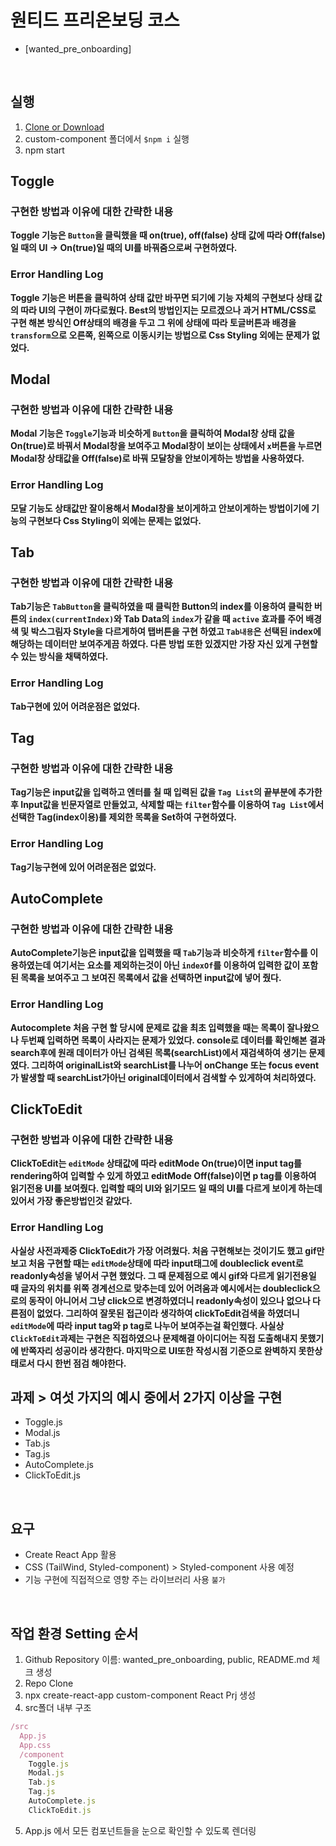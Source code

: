 # 원티드 프리온보딩 코스
* [wanted_pre_onboarding]

<br/>

## 실행
1. [Clone or Download](https://github.com/wjdrbdyd/wanted_pre_onboarding.git)
2. custom-component 폴더에서 `$npm i` 실행
3. npm start
   
## Toggle
### 구현한 방법과 이유에 대한 간략한 내용
**Toggle 기능은 `Button`을 클릭했을 때 on(true), off(false) 상태 값에 따라 Off(false)일 때의 UI → On(true)일 때의 UI를 바꿔줌으로써 구현하였다.**
### Error Handling Log
**Toggle 기능은 버튼을 클릭하여 상태 값만 바꾸면 되기에 기능 자체의 구현보다 상태 값의 따라 UI의 구현이 까다로웠다. Best의 방법인지는 모르겠으나 과거 HTML/CSS로 구현 해본 방식인 Off상태의 배경을 두고 그 위에 상태에 따라 토글버튼과 배경을 `transform`으로 오른쪽, 왼쪽으로 이동시키는 방법으로 Css Styling 외에는 문제가 없었다.**
## Modal
### 구현한 방법과 이유에 대한 간략한 내용
**Modal 기능은 `Toggle`기능과 비슷하게 `Button`을 클릭하여 Modal창 상태 값을 On(true)로 바꿔서 Modal창을 보여주고 Modal창이 보이는 상태에서 `x`버튼을 누르면 Modal창 상태값을 Off(false)로 바꿔 모달창을 안보이게하는 방법을 사용하였다.**
### Error Handling Log
**모달 기능도 상태값만 잘이용해서 Modal창을 보이게하고 안보이게하는 방법이기에 기능의 구현보다 Css Styling이 외에는 문제는 없었다.**
## Tab
### 구현한 방법과 이유에 대한 간략한 내용
**Tab기능은 `TabButton`을 클릭하였을 때 클릭한 Button의 index를 이용하여 클릭한 버튼의 `index(currentIndex)`와 Tab Data의 `index`가 같을 때 `active` 효과를 주어 배경색 및 박스그림자 Style을 다르게하여 탭버튼을 구현 하였고 `Tab내용`은 선택된 index에 해당하는 데이터만 보여주게끔 하였다. 다른 방법 또한 있겠지만 가장 자신 있게 구현할 수 있는 방식을 채택하였다.**
### Error Handling Log
**Tab구현에 있어 어려운점은 없었다.**
## Tag
### 구현한 방법과 이유에 대한 간략한 내용
**Tag기능은 input값을 입력하고 엔터를 칠 때 입력된 값을 `Tag List`의 끝부분에 추가한 후 Input값을 빈문자열로 만들었고, 삭제할 때는 `filter`함수를 이용하여 `Tag List`에서 선택한 Tag(index이용)를 제외한 목록을 Set하여 구현하였다.**
### Error Handling Log
**Tag기능구현에 있어 어려운점은 없었다.**
## AutoComplete
### 구현한 방법과 이유에 대한 간략한 내용
**AutoComplete기능은 input값을 입력했을 때 `Tab`기능과 비슷하게 `filter`함수를 이용하였는데 여기서는 요소를 제외하는것이 아닌 `indexOf`를 이용하여 입력한 값이 포함된 목록을 보여주고 그 보여진 목록에서 값을 선택하면 input값에 넣어 줬다.**
### Error Handling Log
**Autocomplete 처음 구현 할 당시에 문제로 값을 최초 입력했을 때는 목록이 잘나왔으나 두번째 입력하면 목록이 사라지는 문제가 있었다. console로 데이터를 확인해본 결과 search후에 원래 데이터가 아닌 검색된 목록(searchList)에서 재검색하여 생기는 문제였다. 그리하여 originalList와 searchList를 나누어 onChange 또는 focus event가 발생할 때 searchList가아닌 original데이터에서 검색할 수 있게하여 처리하였다.**
## ClickToEdit
### 구현한 방법과 이유에 대한 간략한 내용
**ClickToEdit는 `editMode` 상태값에 따라 editMode On(true)이면 input tag를 rendering하여 입력할 수 있게 하였고 editMode Off(false)이면 p tag를 이용하여 읽기전용 UI를 보여줬다. 입력할 때의 UI와 읽기모드 일 때의 UI를 다르게 보이게 하는데 있어서 가장 좋은방법인것 같았다.**
### Error Handling Log
**사실상 사전과제중 ClickToEdit가 가장 어려웠다. 처음 구현해보는 것이기도 했고 gif만보고 처음 구현할 때는 `editMode`상태에 따라 input태그에 doubleclick event로 readonly속성을 넣어서 구현 했었다. 그 때 문제점으로 예시 gif와 다르게 읽기전용일 때 글자의 위치를 위쪽 경계선으로 맞추는데 있어 어려움과 예시에서는 doubleclick으로의 동작이 아니어서 그냥 click으로 변경하였더니 readonly속성이 있으나 없으나 다른점이 없었다. 그리하여 잘못된 접근이라 생각하여 clickToEdit검색을 하였더니 `editMode`에 따라 input tag와 p tag로 나누어 보여주는걸 확인했다. 사실상 `ClickToEdit`과제는 구현은 직접하였으나 문제해결 아이디어는 직접 도출해내지 못했기에 반쪽자리 성공이라 생각한다. 마지막으로 UI또한 작성시점 기준으로 완벽하지 못한상태로서 다시 한번 점검 해야한다.**

## 과제 > 여섯 가지의 예시 중에서 2가지 이상을 구현 
* Toggle.js
* Modal.js
* Tab.js
* Tag.js
* AutoComplete.js
* ClickToEdit.js

<br/>

## 요구
* Create React App 활용
* CSS (TailWind, Styled-component) > Styled-component 사용 예정
* 기능 구현에 직접적으로 영향 주는 라이브러리 사용 `불가` 

<br/>

## 작업 환경 Setting 순서
1. Github Repository 이름: wanted_pre_onboarding, public, README.md 체크 생성
2. Repo Clone
3. npx create-react-app custom-component React Prj 생성
4. src폴더 내부 구조 
```javascript
/src
  App.js
  App.css
  /component
    Toggle.js
    Modal.js
    Tab.js
    Tag.js
    AutoComplete.js
    ClickToEdit.js
```

5. App.js 에서 모든 컴포넌트들을 눈으로 확인할 수 있도록 렌더링
</br>


